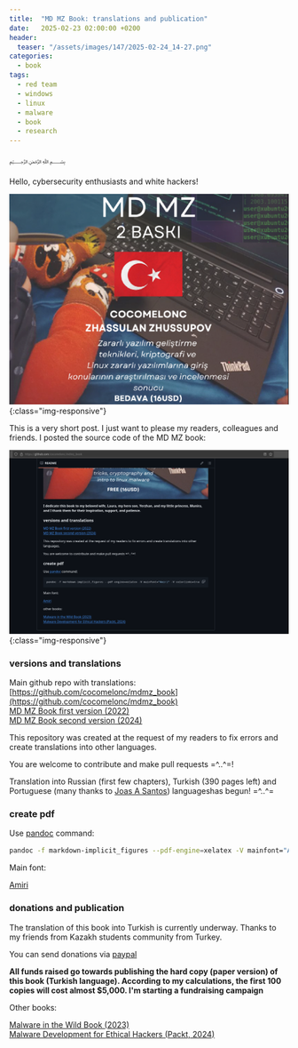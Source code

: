 ```yaml
---
title:  "MD MZ Book: translations and publication"
date:   2025-02-23 02:00:00 +0200
header:
  teaser: "/assets/images/147/2025-02-24_14-27.png"
categories:
  - book
tags:
  - red team
  - windows
  - linux
  - malware
  - book
  - research
---
```


﷽

Hello, cybersecurity enthusiasts and white hackers!        

![malware](/assets/images/147/2025-02-24_14-27.png){:class="img-responsive"}    

This is a very short post. I just want to please my readers, colleagues and friends. I posted the source code of the MD MZ book:      

![malware](/assets/images/147/2025-02-24_14-30.png){:class="img-responsive"}    

### versions and translations

Main github repo with translations: [https://github.com/cocomelonc/mdmz_book](https://github.com/cocomelonc/mdmz_book)    
[MD MZ Book first version (2022)](https://cocomelonc.github.io/book/2022/07/16/mybook.html)     
[MD MZ Book second version (2024)](https://cocomelonc.github.io/book/2024/11/29/mybook-2.html)      

This repository was created at the request of my readers to fix errors and create translations into other languages.    

You are welcome to contribute and make pull requests =^..^=!     

Translation into Russian (first few chapters), Turkish (390 pages left) and Portuguese (many thanks to [Joas A Santos](https://github.com/CyberSecurityUP)) languages ​​has begun! =^..^=     

### create pdf

Use [pandoc](https://github.com/jgm/pandoc) command:    

```bash
pandoc -f markdown-implicit_figures --pdf-engine=xelatex -V mainfont="Amiri" -V colorlinks=true -V linkcolor=blue -o mdmz_book.pdf 1-intro.md 2-maldev.md .... 101-finall.md --mathjax
```

Main font:     

[Amiri](https://fonts.google.com/specimen/Amiri)      

### donations and publication

The translation of this book into Turkish is currently underway. Thanks to my friends from Kazakh students community from Turkey.     

You can send donations via [paypal](https://paypal.me/cocomelonc/)    

**All funds raised go towards publishing the hard copy (paper version) of this book (Turkish language). According to my calculations, the first 100 copies will cost almost $5,000. I'm starting a fundraising campaign**

Other books:     

[Malware in the Wild Book (2023)](https://cocomelonc.github.io/book/2023/12/13/malwild-book.html)     
[Malware Development for Ethical Hackers (Packt, 2024)](https://github.com/PacktPublishing/Malware-Development-for-Ethical-Hackers/)     
